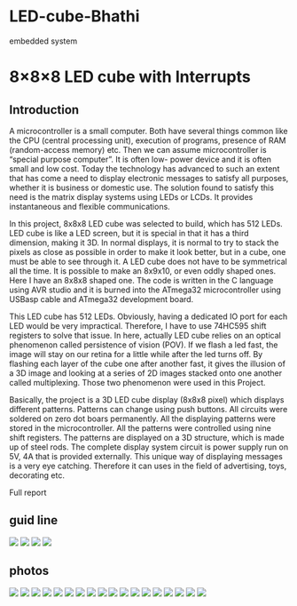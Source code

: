 # LED-cube-Bhathi
embedded system

# 8×8×8 LED cube with Interrupts
## Introduction

A microcontroller is a small computer. Both have several things common like the CPU 
(central processing unit), execution of programs, presence of RAM (random-access memory) 
etc. Then we can assume microcontroller is “special purpose computer”. It is often low- power 
device and it is often small and low cost. Today the technology has advanced to such an extent 
that has come a need to display electronic messages to satisfy all purposes, whether it is 
business or domestic use. The solution found to satisfy this need is the matrix display systems 
using LEDs or LCDs. It provides instantaneous and flexible communications.


In this project, 8x8x8 LED cube was selected to build, which has 512 LEDs. LED cube is
like a LED screen, but it is special in that it has a third dimension, making it 3D. In normal 
displays, it is normal to try to stack the pixels as close as possible in order to make it look 
better, but in a cube, one must be able to see through it. A LED cube does not have to be 
symmetrical all the time. It is possible to make an 8x9x10, or even oddly shaped ones. Here I 
have an 8x8x8 shaped one. The code is written in the C language using AVR studio and it is 
burned into the ATmega32 microcontroller using USBasp cable and ATmega32 development 
board.


This LED cube has 512 LEDs. Obviously, having a dedicated IO port for each LED would 
be very impractical. Therefore, I have to use 74HC595 shift registers to solve that issue. In 
here, actually LED cube relies on an optical phenomenon called persistence of vision (POV). If 
we flash a led fast, the image will stay on our retina for a little while after the led turns off. By 
flashing each layer of the cube one after another fast, it gives the illusion of a 3D image and 
looking at a series of 2D images stacked onto one another called multiplexing. Those two 
phenomenon were used in this Project.


Basically, the project is a 3D LED cube display (8x8x8 pixel) which displays different 
patterns. Patterns can change using push buttons. All circuits were soldered on zero dot boars 
permanently. All the displaying patterns were stored in the microcontroller. All the patterns 
were controlled using nine shift registers. The patterns are displayed on a 3D structure, which 
is made up of steel rods. The complete display system circuit is power supply run on 5V, 4A 
that is provided externally. This unique way of displaying messages is a very eye catching. 
Therefore it can uses in the field of advertising, toys, decorating etc.


Full report


## guid line
![](https://github.com/bhathi97/LED-cube-Bhathi/blob/main/guid1.jpg)
![](https://github.com/bhathi97/LED-cube-Bhathi/blob/main/guid2.jpg)
![](https://github.com/bhathi97/LED-cube-Bhathi/blob/main/guid3.jpg)
![](https://github.com/bhathi97/LED-cube-Bhathi/blob/main/guid4.jpg)


## photos
![](https://github.com/bhathi97/LED-cube-Bhathi/blob/main/pic1.jpg)
![](https://github.com/bhathi97/LED-cube-Bhathi/blob/main/pic2.jpg)
![](https://github.com/bhathi97/LED-cube-Bhathi/blob/main/pic3.jpg)
![](https://github.com/bhathi97/LED-cube-Bhathi/blob/main/pic4.jpg)
![](https://github.com/bhathi97/LED-cube-Bhathi/blob/main/pic5.jpg)
![](https://github.com/bhathi97/LED-cube-Bhathi/blob/main/pic6.jpg)
![](https://github.com/bhathi97/LED-cube-Bhathi/blob/main/pic7.jpg)
![](https://github.com/bhathi97/LED-cube-Bhathi/blob/main/pic8.jpg)
![](https://github.com/bhathi97/LED-cube-Bhathi/blob/main/pic9.jpg)
![](https://github.com/bhathi97/LED-cube-Bhathi/blob/main/pic10.jpg)
![](https://github.com/bhathi97/LED-cube-Bhathi/blob/main/pic11.jpg)
![](https://github.com/bhathi97/LED-cube-Bhathi/blob/main/pic12.jpg)
![](https://github.com/bhathi97/LED-cube-Bhathi/blob/main/pic13.jpg)
![](https://github.com/bhathi97/LED-cube-Bhathi/blob/main/pic14.jpg)
![](https://github.com/bhathi97/LED-cube-Bhathi/blob/main/pic15.jpg)
![](https://github.com/bhathi97/LED-cube-Bhathi/blob/main/pic16.jpg)
![](https://github.com/bhathi97/LED-cube-Bhathi/blob/main/pic17.jpg)
![](https://github.com/bhathi97/LED-cube-Bhathi/blob/main/pic18.jpg)









